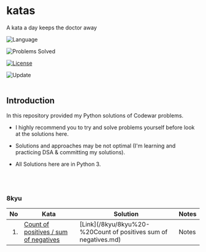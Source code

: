 # katas
A kata a day keeps the doctor away

![Language](https://img.shields.io/badge/language-Python-blue.svg)&nbsp;

![Problems Solved](https://img.shields.io/badge/problems%20solved-561%2F1923-orange)&nbsp;

[![License](https://img.shields.io/badge/license-MIT-green.svg)](./LICENSE)&nbsp;

![Update](https://img.shields.io/badge/update-Daily-brightgreen.svg)&nbsp;
<br><br>

## Introduction 

In this repository provided my Python solutions of Codewar problems. 

- I highly recommend you to try and solve problems yourself before look at the solutions here.

- Solutions and approaches may be not optimal (I'm learning and practicing DSA & committing my solutions).

- All Solutions here are in Python 3.


<br><br>

### 8kyu

|No|Kata|Solution|Notes|
| ---: | --- | --- | --- |
|1.|[Count of positives / sum of negatives](https://www.codewars.com/kata/576bb71bbbcf0951d5000044)|[Link](/8kyu/8kyu%20-%20Count of positives sum of negatives.md)|Notes

